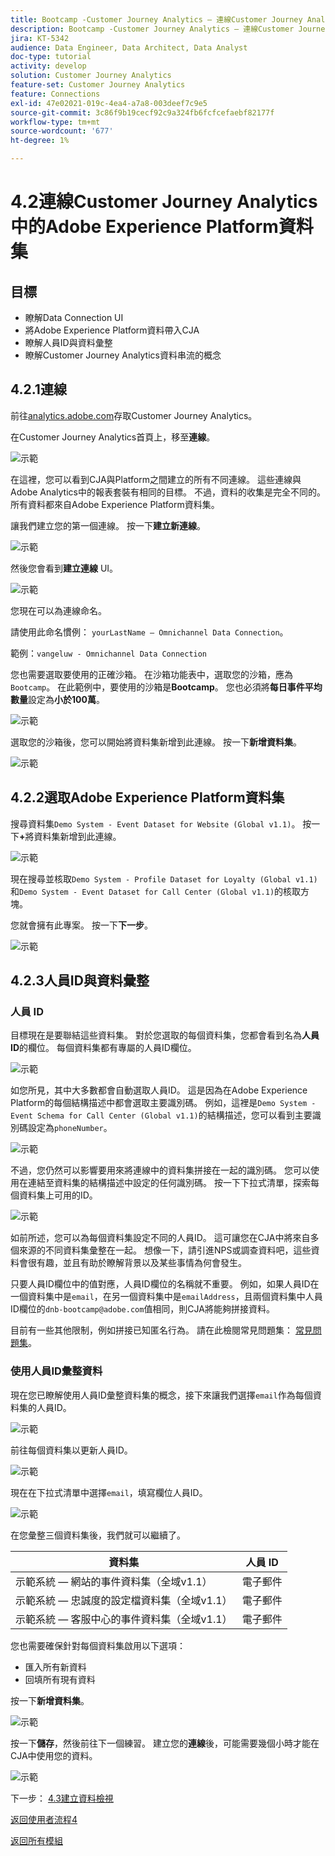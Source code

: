 ```yaml
---
title: Bootcamp -Customer Journey Analytics — 連線Customer Journey Analytics中的Adobe Experience Platform資料集
description: Bootcamp -Customer Journey Analytics — 連線Customer Journey Analytics中的Adobe Experience Platform資料集
jira: KT-5342
audience: Data Engineer, Data Architect, Data Analyst
doc-type: tutorial
activity: develop
solution: Customer Journey Analytics
feature-set: Customer Journey Analytics
feature: Connections
exl-id: 47e02021-019c-4ea4-a7a8-003deef7c9e5
source-git-commit: 3c86f9b19cecf92c9a324fb6fcfcefaebf82177f
workflow-type: tm+mt
source-wordcount: '677'
ht-degree: 1%

---
```


# 4.2連線Customer Journey Analytics中的Adobe Experience Platform資料集

## 目標

- 瞭解Data Connection UI
- 將Adobe Experience Platform資料帶入CJA
- 瞭解人員ID與資料彙整
- 瞭解Customer Journey Analytics資料串流的概念

## 4.2.1連線

前往[analytics.adobe.com](https://analytics.adobe.com)存取Customer Journey Analytics。

在Customer Journey Analytics首頁上，移至&#x200B;**連線**。

![示範](./images/cja2.png)

在這裡，您可以看到CJA與Platform之間建立的所有不同連線。 這些連線與Adobe Analytics中的報表套裝有相同的目標。 不過，資料的收集是完全不同的。 所有資料都來自Adobe Experience Platform資料集。

讓我們建立您的第一個連線。 按一下&#x200B;**建立新連線**。

![示範](./images/cja4.png)

然後您會看到&#x200B;**建立連線** UI。

![示範](./images/cja5.png)

您現在可以為連線命名。

請使用此命名慣例： `yourLastName – Omnichannel Data Connection`。

範例：`vangeluw - Omnichannel Data Connection`

您也需要選取要使用的正確沙箱。 在沙箱功能表中，選取您的沙箱，應為`Bootcamp`。 在此範例中，要使用的沙箱是&#x200B;**Bootcamp**。 您也必須將&#x200B;**每日事件平均數量**&#x200B;設定為&#x200B;**小於100萬**。

![示範](./images/cjasb.png)

選取您的沙箱後，您可以開始將資料集新增到此連線。 按一下&#x200B;**新增資料集**。

![示範](./images/cjasb1.png)

## 4.2.2選取Adobe Experience Platform資料集

搜尋資料集`Demo System - Event Dataset for Website (Global v1.1)`。 按一下&#x200B;**+**&#x200B;將資料集新增到此連線。

![示範](./images/cja7.png)

現在搜尋並核取`Demo System - Profile Dataset for Loyalty (Global v1.1)`和`Demo System - Event Dataset for Call Center (Global v1.1)`的核取方塊。

您就會擁有此專案。 按一下&#x200B;**下一步**。

![示範](./images/cja9.png)

## 4.2.3人員ID與資料彙整

### 人員 ID

目標現在是要聯結這些資料集。 對於您選取的每個資料集，您都會看到名為&#x200B;**人員ID**&#x200B;的欄位。 每個資料集都有專屬的人員ID欄位。

![示範](./images/cja11.png)

如您所見，其中大多數都會自動選取人員ID。 這是因為在Adobe Experience Platform的每個結構描述中都會選取主要識別碼。 例如，這裡是`Demo System - Event Schema for Call Center (Global v1.1)`的結構描述，您可以看到主要識別碼設定為`phoneNumber`。

![示範](./images/cja13.png)

不過，您仍然可以影響要用來將連線中的資料集拼接在一起的識別碼。 您可以使用在連結至資料集的結構描述中設定的任何識別碼。 按一下下拉式清單，探索每個資料集上可用的ID。

![示範](./images/cja14.png)

如前所述，您可以為每個資料集設定不同的人員ID。 這可讓您在CJA中將來自多個來源的不同資料集彙整在一起。 想像一下，請引進NPS或調查資料吧，這些資料會很有趣，並且有助於瞭解背景以及某些事情為何會發生。

只要人員ID欄位中的值對應，人員ID欄位的名稱就不重要。 例如，如果人員ID在一個資料集中是`email`，在另一個資料集中是`emailAddress`，且兩個資料集中人員ID欄位的`dnb-bootcamp@adobe.com`值相同，則CJA將能夠拼接資料。

目前有一些其他限制，例如拼接已知匿名行為。 請在此檢閱常見問題集： [常見問題集](https://experienceleague.adobe.com/docs/analytics-platform/using/cja-overview/cja-faq.html)。

### 使用人員ID彙整資料

現在您已瞭解使用人員ID彙整資料集的概念，接下來讓我們選擇`email`作為每個資料集的人員ID。

![示範](./images/cja15.png)

前往每個資料集以更新人員ID。

![示範](./images/cja12a.png)

現在在下拉式清單中選擇`email`，填寫欄位人員ID。

![示範](./images/cja17.png)

在您彙整三個資料集後，我們就可以繼續了。

| 資料集 | 人員 ID |
| ----------------- |-------------| 
| 示範系統 — 網站的事件資料集（全域v1.1） | 電子郵件 |
| 示範系統 — 忠誠度的設定檔資料集（全域v1.1） | 電子郵件 |
| 示範系統 — 客服中心的事件資料集（全域v1.1） | 電子郵件 |

您也需要確保針對每個資料集啟用以下選項：

- 匯入所有新資料
- 回填所有現有資料

按一下&#x200B;**新增資料集**。

![示範](./images/cja16.png)

按一下&#x200B;**儲存**，然後前往下一個練習。
建立您的&#x200B;**連線**&#x200B;後，可能需要幾個小時才能在CJA中使用您的資料。

![示範](./images/cja20.png)

下一步： [4.3建立資料檢視](./ex3.md)

[返回使用者流程4](./uc4.md)

[返回所有模組](./../../overview.md)
